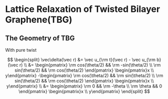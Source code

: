 # Lattice Relaxation of Twisted Bilayer Graphene(TBG)

## The Geometry of TBG

With pure twist

$$
\begin{split}
\vec\delta(\vec r) &= \vec u_{\rm t}(\vec r) - \vec u_{\rm b}(\vec r) \\
&= \begin{pmatrix}
\rm cos(\theta/2) && \rm -sin(\theta/2) \\
\rm sin(\theta/2) && \rm cos(\theta/2)
\end{pmatrix}
\begin{pmatrix}x \\
y\end{pmatrix}
-\begin{pmatrix}
\rm cos(\theta/2) && \rm sin(\theta/2) \\
\rm sin(\theta/2) && \rm cos(\theta/2)
\end{pmatrix}
\begin{pmatrix}x \\
y\end{pmatrix} \\
&= \begin{pmatrix}
\rm 0 && \rm -\theta \\
\rm \theta && 0
\end{pmatrix}
\begin{pmatrix}x \\
y\end{pmatrix}
\end{split}
$$